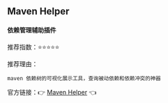 ## Maven Helper

#### 依赖管理辅助插件

推荐指数：⭐⭐⭐⭐⭐

推荐理由：

    maven 依赖树的可视化展示工具，查询被动依赖和依赖冲突的神器

官方链接：👉 [Maven Helper](
https://plugins.jetbrains.com/plugin/7179-maven-helper
) 👈





















